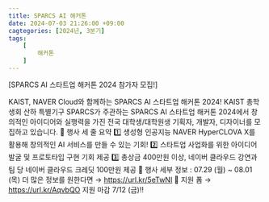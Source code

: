 ```yaml
---
title: SPARCS AI 해커톤
date: 2024-07-03 21:26:00 +09:00
cagtegories: [2024년, 3분기]
tags:
    [
        해커톤
    ]
---
```


[SPARCS AI 스타트업 해커톤 2024 참가자 모집!]

KAIST, NAVER Cloud와 함께하는 SPARCS AI 스타트업 해커톤 2024!
KAIST 총학생회 산하 특별기구 SPARCS가 주관하는 SPARCS AI 스타트업 해커톤 2024에서 창의적인 아이디어와 실행력을 가진 전국 대학생/대학원생 기획자, 개발자, 디자이너를 모집하고 있습니다.
📌 행사 세 줄 요약
1️⃣ 생성형 인공지능 NAVER HyperCLOVA X를 활용해 창의적인 AI 서비스를 만들 수 있는 기회!
2️⃣ 스타트업 사업화를 위한 아이디어 발굴 및 프로토타입 구현 기회 제공
3️⃣ 총상금 400만원 이상, 네이버 클라우드 강연과 팀 당 네이버 클라우드 크레딧 100만원 제공
📝 행사 세부 정보 : 07.29 (월) ~ 08.01 (목)
더 많은 정보를 원한다면 → https://url.kr/5eTwNI
🔗 지원 폼 → https://url.kr/AqvbQO
지원 마감 7/12 (금)‼️